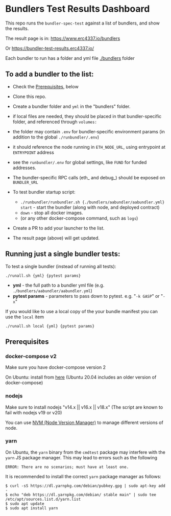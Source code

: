 # Bundlers Test Results Dashboard

This repo runs the `bundler-spec-test` against a list of bundlers, and show the results.

The result page is in: https://www.erc4337.io/bundlers

Or https://bundler-test-results.erc4337.io/

Each bundler to run has a folder and yml file [./bundlers](./bundlers) folder

## To add a bundler to the list:

- Check the [Prerequisites](#prerequisites), below
- Clone this repo.
- Create a bundler folder and `yml` in the "bundlers" folder.
- if local files are needed, they should be placed in that bundler-specific folder, and referenced through `volumes:`
- the folder may contain `.env` for bundler-specific environment params (in addition to the global `./runbundler/.env`)
- it should reference the node running in `ETH_NODE_URL`, using entrypoint at `ENTRYPOINT` address
- see the `runbundler/.env` for global settings, like `FUND` for funded addresses.
- The bundler-specific RPC calls (eth_ and debug_) should be exposed on `BUNDLER_URL`
- To test bundler startup script:
  * `./runbundler/runbundler.sh {./bundlers/aabundler/aabundler.yml} start` - start the bundler (along with node, and deployed contract)
  * `down` - stop all docker images.
  * (or any other docker-compose command, such as `logs`)

- Create a PR to add your launcher to the list.
- The result page (above) will get updated.

## Running just a single bundler tests:
To test a single bundler (instead of running all tests):

`./runall.sh {yml} {pytest params}`
- **yml** - the full path to a bundler yml file (e.g. `./bundlers/aabundler/aabundler.yml`)
- **pytest params** - parameters to pass down to pytest. e.g. "`-k GASP`" or "`-x`"

If you would like to use a local copy of the your bundle manifest you can use the `local` item

`./runall.sh local {yml} {pytest params}`


## Prerequisites


### docker-compose v2

Make sure you have docker-compose version 2

On Ubuntu: install from [here](https://docs.docker.com/compose/install/linux/#install-the-plugin-manually)
 (Ubuntu 20.04 includes an older version of docker-compose)

### nodejs 
Make sure to install nodejs "v14.x || v16.x || v18.x"
(The script are known to fail with nodejs v19 or v20)

You can use [NVM (Node Version Manager)](https://github.com/nvm-sh/nvm/blob/master/README.md) to manage different versions of node.

### yarn

On Ubuntu, the `yarn` binary from the `cmdtest` package may interfere with the `yarn` JS package manager.
This may lead to errors such as the following

```
ERROR: There are no scenarios; must have at least one.
```

It is recommended to install the correct `yarn` package manager as follows:

```
$ curl -sS https://dl.yarnpkg.com/debian/pubkey.gpg | sudo apt-key add -
$ echo "deb https://dl.yarnpkg.com/debian/ stable main" | sudo tee /etc/apt/sources.list.d/yarn.list
$ sudo apt update
$ sudo apt install yarn
```
